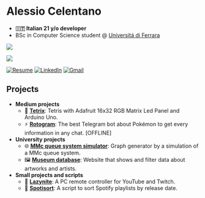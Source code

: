 # Alessio Celentano
- **🇮🇹 Italian 21 y/o developer**
- BSc in Computer Science student @ [Universitá di Ferrara](https://corsi.unife.it/informatica)

[![](https://skillicons.dev/icons?i=py,c,cpp,java,haskell,bash)](https://skillicons.dev)

[![](https://skillicons.dev/icons?i=git,github,mysql,arduino,vscode,neovim,latex,regex)](https://skillicons.dev)

[![Resume](https://img.shields.io/badge/Resume-FFFFFF?style=for-the-badge&logo=googledocs&logoColor=black)](Alessio-Celentano-Resume.pdf)
[![LinkedIn](https://img.shields.io/badge/LinkedIn-0077B5?style=for-the-badge&logo=linkedin&logoColor=white)](https://www.linkedin.com/in/alessiocelentano)
[![Gmail](https://img.shields.io/badge/Gmail-F51115?style=for-the-badge&logo=gmail&logoColor=white)](mailto:alessiocelentano2003@gmail.com)

## Projects

- **Medium projects**
  - 👾 [**Tetrix**](https://github.com/alessiocelentano/tetrix): Tetris with Adafruit 16x32 RGB Matrix Led Panel and Arduino Uno.
  - ⚡️ [**Rotogram**](https://github.com/alessiocelentano/rotogram): The best Telegram bot about Pokémon to get every information in any chat. [OFFLINE]
- **University projects**
  - 🌐 [**MMc queue system simulator**](https://github.com/Network-Project-Unife/Simulation-of-an-MMC-queue-system): Graph generator by a simulation of a MMc queue system.
  - 🖼️ [**Museum database**](https://github.com/Databases-Course-Project/Databases-Course-Project): Website that shows and filter data about artworks and artists.
- **Small projects and scripts**
  - 📱 [**Lazynite**](https://github.com/alessiocelentano/lazynite): A PC remote controller for YouTube and Twitch.
  - 🎵 [**Spotisort**](https://github.com/alessiocelentano/spotisort): A script to sort Spotify playlists by release date.
